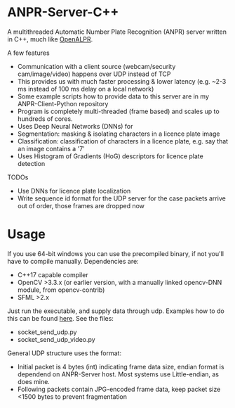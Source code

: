 # ANPR-Server-C++
A multithreaded Automatic Number Plate Recognition (ANPR) server written in C++, much like [OpenALPR](https://github.com/openalpr/openalpr).

A few features
- Communication with a client source (webcam/security cam/image/video) happens over UDP instead of TCP
 - This provides us with much faster processing & lower latency (e.g. ~2-3 ms instead of 100 ms delay on a local network)
 - Some example scripts how to provide data to this server are in my ANPR-Client-Python repository
- Program is completely multi-threaded (frame based) and scales up to hundreds of cores.
- Uses Deep Neural Networks (DNNs) for
 - Segmentation: masking & isolating characters in a licence plate image
 - Classification: classification of characters in a licence plate, e.g. say that an image contains a '7'
- Uses Histogram of Gradients (HoG) descriptors for licence plate detection

TODOs
- Use DNNs for licence plate localization
- Write sequence id format for the UDP server for the case packets arrive out of order, those frames are dropped now

# Usage
If you use 64-bit windows you can use the precompiled binary, if not you'll have to compile manually.
Dependencies are:
- C++17 capable compiler
- OpenCV >3.3.x (or earlier version, with a manually linked opencv-DNN module, from opencv-contrib)
- SFML >2.x

Just run the executable, and supply data through udp.
Examples how to do this can be found [here](https://github.com/srslynow/ANPR-Server-Python).
See the files:
- socket_send_udp.py
- socket_send_udp_video.py

General UDP structure uses the format:
- Initial packet is 4 bytes (int) indicating frame data size, endian format is dependend on ANPR-Server host. Most systems use Little-endian, as does mine.
- Following packets contain JPG-encoded frame data, keep packet size <1500 bytes to prevent fragmentation
